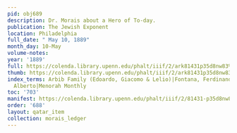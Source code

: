 ```yaml
---
pid: obj689
description: Dr. Morais about a Hero of To-day.
publication: The Jewish Exponent
location: Philadelphia
full_date: " May 10, 1889"
month_day: 10-May
volume-notes:
year: '1889'
full: https://colenda.library.upenn.edu/phalt/iiif/2/ark81431p35d8nw83%2FSHA256E-s7422684--7dac692b85d8a838e18be91bac222d19b01c1ff5ce0f63ea266ef2418ad6435a.jpeg/full/3500,/0/default.jpg
thumb: https://colenda.library.upenn.edu/phalt/iiif/2/ark81431p35d8nw83%2FSHA256E-s7422684--7dac692b85d8a838e18be91bac222d19b01c1ff5ce0f63ea266ef2418ad6435a.jpeg/full/!200,200/0/default.jpg
index_terms: Arbib Family (Edoardo, Giacomo & Lelio)|Fontana, Ferdinando|Franchetti,
  Alberto|Menorah Monthly
toc: '703'
manifest: https://colenda.library.upenn.edu/phalt/iiif/2/81431-p35d8nw83/manifest
order: '688'
layout: qatar_item
collection: morais_ledger
---
```

